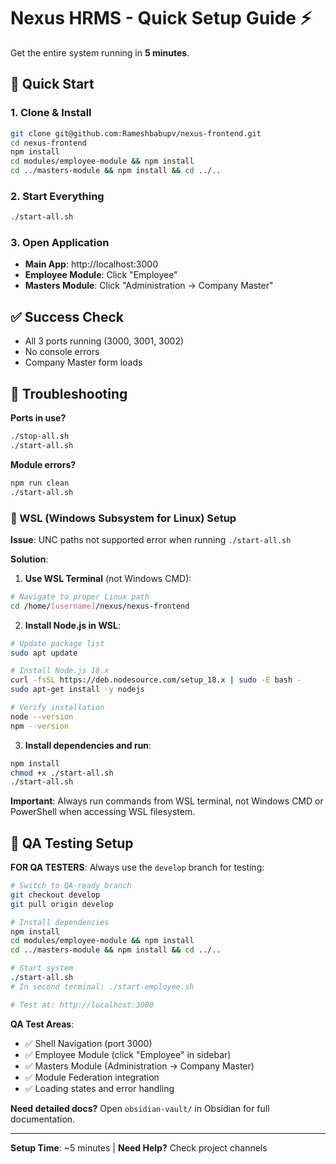 # Nexus HRMS - Quick Setup Guide ⚡

Get the entire system running in **5 minutes**.

## 🚀 Quick Start

### 1. Clone & Install
```bash
git clone git@github.com:Rameshbabupv/nexus-frontend.git
cd nexus-frontend
npm install
cd modules/employee-module && npm install
cd ../masters-module && npm install && cd ../..
```

### 2. Start Everything
```bash
./start-all.sh
```

### 3. Open Application
- **Main App**: http://localhost:3000
- **Employee Module**: Click "Employee" 
- **Masters Module**: Click "Administration → Company Master"

## ✅ Success Check
- All 3 ports running (3000, 3001, 3002)
- No console errors
- Company Master form loads

## 🛑 Troubleshooting

**Ports in use?**
```bash
./stop-all.sh
./start-all.sh  
```

**Module errors?**
```bash
npm run clean
./start-all.sh
```

### 🐧 WSL (Windows Subsystem for Linux) Setup

**Issue**: UNC paths not supported error when running `./start-all.sh`

**Solution**:
1. **Use WSL Terminal** (not Windows CMD):
```bash
# Navigate to proper Linux path
cd /home/[username]/nexus/nexus-frontend
```

2. **Install Node.js in WSL**:
```bash
# Update package list
sudo apt update

# Install Node.js 18.x
curl -fsSL https://deb.nodesource.com/setup_18.x | sudo -E bash -
sudo apt-get install -y nodejs

# Verify installation
node --version
npm --version
```

3. **Install dependencies and run**:
```bash
npm install
chmod +x ./start-all.sh
./start-all.sh
```

**Important**: Always run commands from WSL terminal, not Windows CMD or PowerShell when accessing WSL filesystem.

## 🧪 **QA Testing Setup**

**FOR QA TESTERS**: Always use the `develop` branch for testing:

```bash
# Switch to QA-ready branch
git checkout develop
git pull origin develop

# Install dependencies
npm install
cd modules/employee-module && npm install
cd ../masters-module && npm install && cd ../..

# Start system
./start-all.sh
# In second terminal: ./start-employee.sh

# Test at: http://localhost:3000
```

**QA Test Areas**:
- ✅ Shell Navigation (port 3000)
- ✅ Employee Module (click "Employee" in sidebar)  
- ✅ Masters Module (Administration → Company Master)
- ✅ Module Federation integration
- ✅ Loading states and error handling

**Need detailed docs?** Open `obsidian-vault/` in Obsidian for full documentation.

---
**Setup Time**: ~5 minutes | **Need Help?** Check project channels